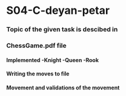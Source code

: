 # S04-C-deyan-petar


### Topic of the given task is descibed in
### ChessGame.pdf file 
#### Implemented -Knight -Queen  -Rook
#### Writing the moves to file
#### Movement and validations of the movement
